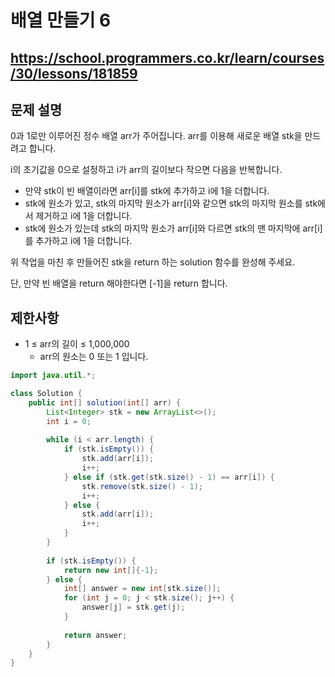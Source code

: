 # 배열 만들기 6
https://school.programmers.co.kr/learn/courses/30/lessons/181859
---
## 문제 설명
0과 1로만 이루어진 정수 배열 arr가 주어집니다. arr를 이용해 새로운 배열 stk을 만드려고 합니다.

i의 초기값을 0으로 설정하고 i가 arr의 길이보다 작으면 다음을 반복합니다.

+ 만약 stk이 빈 배열이라면 arr[i]를 stk에 추가하고 i에 1을 더합니다.
+ stk에 원소가 있고, stk의 마지막 원소가 arr[i]와 같으면 stk의 마지막 원소를 stk에서 제거하고 i에 1을 더합니다.
+ stk에 원소가 있는데 stk의 마지막 원소가 arr[i]와 다르면 stk의 맨 마지막에 arr[i]를 추가하고 i에 1을 더합니다.

위 작업을 마친 후 만들어진 stk을 return 하는 solution 함수를 완성해 주세요.

단, 만약 빈 배열을 return 해야한다면 [-1]을 return 합니다.

## 제한사항
+ 1 ≤ arr의 길이 ≤ 1,000,000
  + arr의 원소는 0 또는 1 입니다.
```java
import java.util.*;

class Solution {
    public int[] solution(int[] arr) {
        List<Integer> stk = new ArrayList<>();
        int i = 0;
        
        while (i < arr.length) {
            if (stk.isEmpty()) {
                stk.add(arr[i]);
                i++;
            } else if (stk.get(stk.size() - 1) == arr[i]) {
                stk.remove(stk.size() - 1);
                i++;
            } else {
                stk.add(arr[i]);
                i++;
            }
        }
        
        if (stk.isEmpty()) {
            return new int[]{-1};
        } else {
            int[] answer = new int[stk.size()];
            for (int j = 0; j < stk.size(); j++) {
                answer[j] = stk.get(j);
            }
            
            return answer;
        }
    }
}
```
